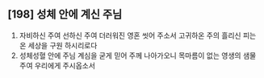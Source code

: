 ## [198] 성체 안에 계신 주님

1) 자비하신 주여 선하신 주여 더러워진 영혼 씻어 주소서 고귀하온 주의 흘리신 피는 온 세상을 구원 하시리로다
2) 성체성혈 안에 주님 계심을 굳게 믿어 주께 나아가오니 목마름이 없는 영생의 샘물 주여 우리에게 주시옵소서
